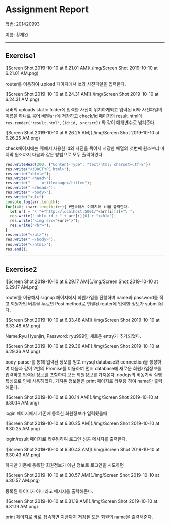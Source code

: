 # Assignment Report

학번: 201420993

이름: 황재완

---

## Exercise1

![Screen Shot 2019-10-10 at 6.21.01 AM](./img/Screen Shot 2019-10-10 at 6.21.01 AM.png)

router를 이용하여 upload 페이지에서 id와 사진파일을 입력한다.

![Screen Shot 2019-10-10 at 6.24.31 AM](./img/Screen Shot 2019-10-10 at 6.24.31 AM.png)

서버의 uploads static folder에 입력한 사진이 위치하게되고 입력된 id와 사진파일의 이름을 하나로 묶어 배열`arr`에 저장하고 check/id 페이지의 result.html에 `res.render('result.html',{id:id, src:src})` 와 같이 매개변수로 넘겨준다.

![Screen Shot 2019-10-10 at 6.26.25 AM](./img/Screen Shot 2019-10-10 at 6.26.25 AM.png)

check페이지에는 위에서 사용한 id와 사진을 묶어서 저장한 배열의 첫번째 원소부터 마지막 원소까지 다음과 같은 방법으로 모두 출력하였다.

```javascript
res.writeHead(200, {"Content-Type": "text/html; charset=utf-8"})
res.write("<!DOCTYPE html>");
res.write("<html>");
res.write(" <head>");
res.write("     <title>page</title>");
res.write(" </head>");
res.write(" <body>");
res.write("<ul>")
console.log(arr.length);
for(i=0; i<arr.length;i++){ #연속해서 이미지와 id를 출력한다.
  let url = "\'"+"http://localhost:5001/"+arr[i][1]+"\'";
  res.write(" <h1> id : " + arr[i][0] + "</h1>");
  res.write("<img src="+url+">");
  res.write("<br>");
}
res.write("</ul>");
res.write(" </body>");
res.write("</html>");
res.end();
```



---

## Exercise2

![Screen Shot 2019-10-10 at 6.29.17 AM](./img/Screen Shot 2019-10-10 at 6.29.17 AM.png)

router를 이용해서 signup 페이지에서 회원가입를 진행하며 name과 password를 적고 회원가입 버튼을 누르면 Post method로 연결된 router에 입력한 정보가 submit된다.

![Screen Shot 2019-10-10 at 6.33.48 AM](./img/Screen Shot 2019-10-10 at 6.33.48 AM.png)

Name:Ryu Hyunjin, Password: ryu999인 새로운 entry가 추가되었다.

![Screen Shot 2019-10-10 at 6.29.36 AM](./img/Screen Shot 2019-10-10 at 6.29.36 AM.png)

body-parser를 통해 입력된 정보를 얻고 mysql database와 connection을 생성하여 다음과 같이 2번의 Promise를 이용하여 먼저 database에 새로운 회원가입정보를 입력하고 입력된 정보를 포함하여 모든 회원정보를 가져온다. nodejs의 비동기적 실행 특성으로 인해 사용하였다. 가져온 정보들은 print 페이지로 라우팅 하여 name만 출력해준다.

![Screen Shot 2019-10-10 at 6.30.14 AM](./img/Screen Shot 2019-10-10 at 6.30.14 AM.png)

login 페이지에서 기존에 등록한 회원정보가 입력됬을때

![Screen Shot 2019-10-10 at 6.30.25 AM](./img/Screen Shot 2019-10-10 at 6.30.25 AM.png)

login/result 페이지로 라우팅하여 로그인 성공 메시지를 출력한다.

![Screen Shot 2019-10-10 at 6.30.43 AM](./img/Screen Shot 2019-10-10 at 6.30.43 AM.png)

하지만 기존에 등록한 회원정보가 아닌 정보로 로그인을 시도하면

![Screen Shot 2019-10-10 at 6.30.57 AM](./img/Screen Shot 2019-10-10 at 6.30.57 AM.png)

등록된 아이디가 아니라고 메시지를 출력해준다.

![Screen Shot 2019-10-10 at 6.31.19 AM](./img/Screen Shot 2019-10-10 at 6.31.19 AM.png)

print 페이지로 바로 접속하면 지금까지 저장된 모든 회원의 name을 출력해준다.